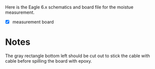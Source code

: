 Here is the Eagle 6.x schematics and board file for
the moistue measurement.

- [x] measurement board


# Notes
The gray rectangle bottom left should be cut out to stick the cable
with cable before spilling the board with epoxy.
